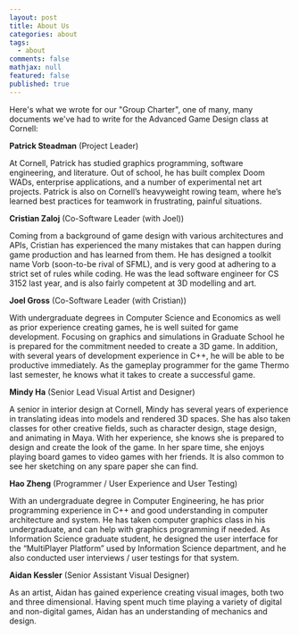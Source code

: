 ```yaml
---
layout: post
title: About Us
categories: about
tags: 
  - about
comments: false
mathjax: null
featured: false 
published: true
---
```

Here's what we wrote for our "Group Charter", one of many, many documents
we've had to write for the Advanced Game Design class at Cornell:


**Patrick Steadman** (Project Leader)

At Cornell, Patrick has studied graphics
programming, software engineering, and literature.  Out of school, he has built
complex Doom WADs, enterprise applications, and a number of experimental net art
projects.  Patrick is also on Cornell’s heavyweight rowing team, where he’s
learned best practices for teamwork in frustrating, painful situations. 


**Cristian Zaloj** (Co-Software Leader (with Joel))

Coming from a background of
game design with various architectures and APIs, Cristian has experienced the
many mistakes that can happen during game production and has learned from them.
He has designed a toolkit name Vorb (soon-to-be rival of SFML), and is very good
at adhering to a strict set of rules while coding. He was the lead software
engineer for CS 3152 last year, and is also fairly competent at 3D modelling and
art.  

**Joel Gross** (Co-Software Leader (with Cristian))

With undergraduate degrees in Computer Science and Economics as well as
prior experience creating games, he is well suited for game development.
Focusing on graphics and simulations in Graduate School he is prepared for the
commitment needed to create a 3D game. In addition, with several years of
development experience in C++, he will be able to be productive immediately. As
the gameplay programmer for the game Thermo last semester, he knows what it
takes to create a successful game.  


**Mindy Ha** (Senior Lead Visual Artist and Designer)

A senior in interior design at Cornell, Mindy has several years of experience in
translating ideas into models and rendered 3D spaces.  She has also taken
classes for other creative fields, such as character design, stage design, and
animating in Maya. With her experience, she knows she is prepared to design and
create the look of the game. In her spare time, she enjoys playing board games
to video games with her friends. It is also common to see her sketching on any
spare paper she can find. 


**Hao Zheng** (Programmer / User Experience and User Testing)

With an undergraduate degree in Computer Engineering, he has prior programming
experience in C++ and good understanding in computer architecture and system. He
has taken computer graphics class in his undergraduate, and can help with
graphics programming if needed. As Information Science graduate student, he
designed the user interface for the “MultiPlayer Platform” used by Information
Science department, and he also conducted user interviews / user testings for
that system.


**Aidan Kessler** (Senior Assistant Visual Designer)

As an artist, Aidan has
gained experience creating visual images, both two and three dimensional. Having
spent much time playing a variety of digital and non-digital games, Aidan has an
understanding of mechanics and design.

